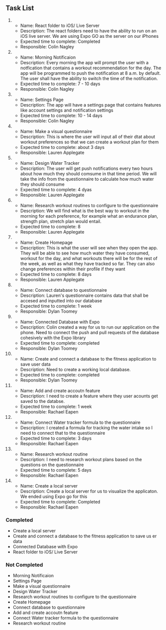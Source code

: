 ## Task List

1.
    - Name: React folder to iOS/ Live Server
    - Description: The react folders need to have the ability to run on an iOS live server.  We are using Expo GO as the server on our iPhones
    - Expected time to complete: Completed
    - Responsible: Colin Nagley

2.
    - Name: Morning Notificaion
    - Description: Every morning the app will prompt the user with a notfication that contains a workout recommendation for the day.  The app will be programmed to push the notification at 8 a.m. by default. The user shall have the ability to switch the time of the notification.
    - Expected time to complete: 7 - 10 days 
    - Responsible: Colin Nagley

3.
    - Name: Settings Page 
    - Description: The app will have a settings page that contains features like account settings and notification settings 
    - Expected time to complete: 10 - 14 days 
    - Responsible: Colin Nagley

4.
    - Name: Make a visual questionnaire
    - Description: This is where the user will input all of their dtat about workout preferences so that we can create a workout plan for them
    - Expected time to complete: about 3 days
    - Responsible: Lauren Applegate

5.
    - Name: Design Water Tracker
    - Description: The user will get push notifications every two hours about how much they should comsume in that time period.  We will take the info from the questionnaire to calculate how much water they should consume
    - Expected time to complete: 4 dyas 
    - Responsible: Lauren Applegate

6.
    - Name: Research workout routines to configure to the questionnaire
    - Description: We will find what is the best way to workout in the morning for each preference, for example what an endurance plan, strength plan, stretch plan would entail.
    - Expected time to complete: 8
    - Responsible: Lauren Applegate

7.
    - Name: Create Homepage
    - Description: This is what the user will see when they open the app. They will be able to see how much water they have consumed, workout for the day, and what workouts there will be for the rest of the week, as well as what they have tracked so far.  They can also change preferences within their profile if they want
    - Expected time to complete: 8 days
    - Responsible: Lauren Applegate

8.
    - Name: Connect database to questionnaire
    - Description: Lauren's questionnaire contains data that shall be accesed and inputted into our database 
    - Expected time to complete: 1 week
    - Responsible: Dylan Toomey

9.
    - Name: Connected Database with Expo
    - Description: Colin created a way for us to run our application on the phone. Need to connect the push and pull requests of the database cohesively with the Expo library
    - Expected time to complete: completed
    - Responsible: Dylan Toomey

10.
    - Name: Create and connect a database to the fitness application to save user data
    - Description: Need to create a working local database.
    - Expected time to complete: completed
    - Responsible: Dylan Toomey

11.
    - Name: Add and create accoutn feature
    - Description: I need to create a feature where they user acounts get saved to the databse.
    - Expected time to complete: 1 week
    - Responsible: Rachael Eapen

12.
    - Name: Connect Water tracker formula to the questionnaire 
    - Description: I created a formula for tracking the water intake so I need to connect that to the questionnaire
    - Expected time to complete: 3 days
    - Responsible: Rachael Eapen

13.
    - Name: Research workout routine 
    - Description: I need to research workout plans based on the questions on the questionnaire 
    - Expected time to complete: 5 days
    - Responsible: Rachael Eapen

14.
    - Name: Create a local server 
    - Description: Create a local server for us to visualize the applicaton. We ended using Expo go for this 
    - Expected time to complete: Completed
    - Responsible: Rachael Eapen 

### Completed 
* Create a local server
* Create and connect a database to the fitness application to save us    er data
* Connected Database with Expo
* React folder to iOS/ Live Server

### Not Completed 
* Morning Notificaion
* Settings Page
* Make a visual questionnaire
* Design Water Tracker
* Research workout routines to configure to the questionnaire
* Create Homepage
* Connect database to questionnaire
* Add and create accoutn feature
* Connect Water tracker formula to the questionnaire
* Research workout routine


